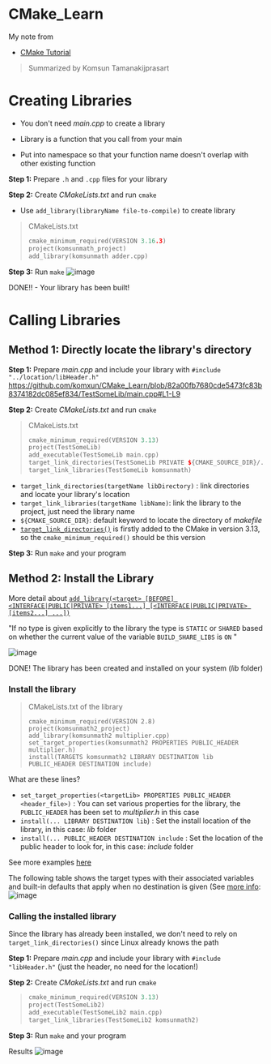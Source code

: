 # CMake_Learn

My note from 

- [CMake Tutorial](https://www.youtube.com/watch?v=nlKcXPUJGwA&list=PLalVdRk2RC6o5GHu618ARWh0VO0bFlif4&ab_channel=Code%2CTech%2CandTutorials)


> Summarized by Komsun Tamanakijprasart

# Creating Libraries
- You don't need _main.cpp_ to create a library
- Library is a function that you call from your main

- Put into namespace so that your function name doesn't overlap with other existing function

**Step 1:** Prepare `.h` and `.cpp` files for your library

**Step 2:** Create _CMakeLists.txt_ and run `cmake`
- Use `add_library(libraryName file-to-compile)` to create library 
> CMakeLists.txt 
> ```cpp
> cmake_minimum_required(VERSION 3.16.3)
> project(komsunmath_project)
> add_library(komsunmath adder.cpp)
> ```

**Step 3:** Run `make`
![image](https://github.com/komxun/CMake_Learn/assets/133139057/6e1b9947-842a-48e5-b732-de152ad00f00)

DONE!! - Your library has been built!

# Calling Libraries
## Method 1: Directly locate the library's directory
**Step 1:** Prepare _main.cpp_ and include your library with `#include "../location/libHeader.h"`
https://github.com/komxun/CMake_Learn/blob/82a00fb7680cde5473fc83b8374182dc085ef834/TestSomeLib/main.cpp#L1-L9

**Step 2:** Create _CMakeLists.txt_ and run `cmake`
> CMakeLists.txt
> ```cpp
> cmake_minimum_required(VERSION 3.13)
> project(TestSomeLib)
> add_executable(TestSomeLib main.cpp)
> target_link_directories(TestSomeLib PRIVATE ${CMAKE_SOURCE_DIR}/../SomeLibDemo/build)
> target_link_libraries(TestSomeLib komsunmath)
> ```

- `target_link_directories(targetName libDirectory)` : link directories and locate your library's location
- `target_link_libraries(targetName libName)`: link the library to the project, just need the library name
- `${CMAKE_SOURCE_DIR}`: default keyword to locate the directory of _makefile_
- [`target_link_directories()`](https://cmake.org/cmake/help/latest/command/target_link_directories.html) is firstly added to the CMake in version 3.13, so the `cmake_minimum_required()` should be this version

**Step 3:** Run `make` and your program

## Method 2: Install the Library
More detail about [`add_library(<target> [BEFORE]
  <INTERFACE|PUBLIC|PRIVATE> [items1...]
  [<INTERFACE|PUBLIC|PRIVATE> [items2...] ...])`](https://cmake.org/cmake/help/latest/command/add_library.html)
  
  "If no type is given explicitly to the library the type is `STATIC` or `SHARED` based on whether the current value of the variable `BUILD_SHARE_LIBS` is `ON` "

![image](https://github.com/komxun/CMake_Learn/assets/133139057/d5e45d58-0639-4937-9703-61f193bed8d1)

DONE! The library has been created and installed on your system (_lib_ folder)
### Install the library
> CMakeLists.txt of the library
> ```
> cmake_minimum_required(VERSION 2.8)
> project(komsunmath2_project)
> add_library(komsunmath2 multiplier.cpp)
> set_target_properties(komsunmath2 PROPERTIES PUBLIC_HEADER multiplier.h)
> install(TARGETS komsunmath2 LIBRARY DESTINATION lib
> PUBLIC_HEADER DESTINATION include)
> ```

What are these lines?
- `set_target_properties(<targetLib> PROPERTIES PUBLIC_HEADER <header_file>)` : You can set various properties for the library, the `PUBLIC_HEADER` has been set to _multiplier.h_ in this case
- `install(... LIBRARY DESTINATION lib`) : Set the install location of the library, in this case: _lib_ folder
- `install(... PUBLIC_HEADER DESTINATION include` : Set the location of the public header to look for, in this case: _include_ folder

See more examples [here](https://cmake.org/cmake/help/latest/command/install.html#:~:text=Consider%20the%20following%20example%3A)

The following table shows the target types with their associated variables and built-in defaults that apply when no destination is given (See [more info](https://cmake.org/cmake/help/latest/command/install.html#:~:text=The%20following%20table%20shows%20the%20target%20types%20with%20their%20associated%20variables%20and%20built%2Din%20defaults%20that%20apply%20when%20no%20destination%20is%20given%3A):
![image](https://github.com/komxun/CMake_Learn/assets/133139057/ee384259-c9f5-4f9f-956e-1890420f75f8)


### Calling the installed library
Since the library has already been installed, we don't need to rely on `target_link_directories()` since Linux already knows the path

**Step 1:** Prepare _main.cpp_ and include your library with `#include "libHeader.h"` (just the header, no need for the location!)

**Step 2:** Create _CMakeLists.txt_ and run `cmake`
> ```cpp
> cmake_minimum_required(VERSION 3.13)
> project(TestSomeLib2)
> add_executable(TestSomeLib2 main.cpp)
> target_link_libraries(TestSomeLib2 komsunmath2)
> ```

**Step 3:** Run `make` and your program

Results
![image](https://github.com/komxun/CMake_Learn/assets/133139057/35ca6506-6337-4b2a-afc9-0e755b2db610)

